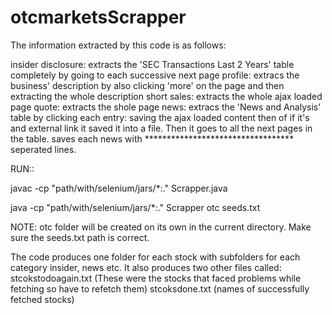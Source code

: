 # otcmarketsScrapper


The information extracted by this code is as follows:

insider disclosure: extracts the 'SEC Transactions Last 2 Years' table completely by going to each successive next page
profile: extracs the business' description by also clicking 'more' on the page and then extracting the whole description
short sales: extracts the whole ajax loaded page
quote: extracts the shole page
news: extracs the 'News and Analysis' table by clicking each entry: saving the ajax loaded content then 
      of if it's and external link it saved it into a file. Then it goes to all the next pages in the table. saves each news with
      ********************************** seperated lines.
    
RUN::

javac -cp "path/with/selenium/jars/*:." Scrapper.java

java -cp "path/with/selenium/jars/*:." Scrapper otc seeds.txt


NOTE: otc folder will be created on its own in the current directory. Make sure the seeds.txt path is correct.

The code produces one folder for each stock with subfolders for each category insider, news etc.
It also produces two other files called: stcokstodoagain.txt (These were the stocks that faced 
                                        problems while fetching so have to refetch them)
                                        stcoksdone.txt (names of successfully fetched stocks)



